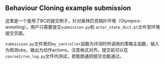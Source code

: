 ## Behaviour Cloning example submission

这里是一个是用了BC的提交例子，针对奥林匹克相扑环境（Olympics-wrestling）。用户只需要提交`submission.py`和 `actor_state_dict.pt`文件至环境提交页面。

`submission.py`文件里的`my_controller`函数为评测时所调用的策略主函数，输入为观测obs，输出为动作actions。注意格式对齐。提交前可以在`course1/run_log.py`文件内测试，若能跑通则提交也能通过。